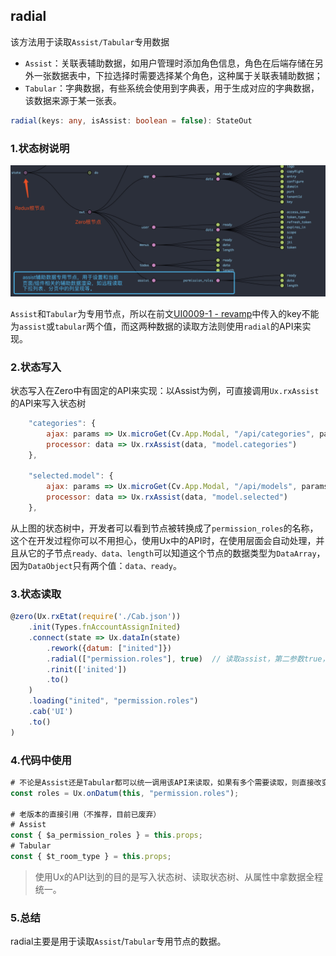 ## radial

该方法用于读取`Assist/Tabular`专用数据

* `Assist`：关联表辅助数据，如用户管理时添加角色信息，角色在后端存储在另外一张数据表中，下拉选择时需要选择某个角色，这种属于关联表辅助数据；
* `Tabular`：字典数据，有些系统会使用到字典表，用于生成对应的字典数据，该数据来源于某一张表。

```typescript
radial(keys: any, isAssist: boolean = false): StateOut
```

### 1.状态树说明

![](/document/backup/image/UI0009-2.png)

`Assist`和`Tabular`为专用节点，所以在前文[UI0009-1 - revamp](/document/backup/2-kai-fa-wen-dangen-dang/ui0009-stateinzhong-de-r-xi-lie-api/ui0009-1-revamp.md)中传入的key不能为`assist`或`tabular`两个值，而这两种数据的读取方法则使用`radial`的API来实现。

### 2.状态写入

状态写入在Zero中有固定的API来实现：以Assist为例，可直接调用`Ux.rxAssist`的API来写入状态树

```js
    "categories": {
        ajax: params => Ux.microGet(Cv.App.Modal, "/api/categories", params, Mock.ListCategories),
        processor: data => Ux.rxAssist(data, "model.categories")
    },

    "selected.model": {
        ajax: params => Ux.microGet(Cv.App.Modal, "/api/models", params, Mock.ListModel),
        processor: data => Ux.rxAssist(data, "model.selected")
    },
```

从上图的状态树中，开发者可以看到节点被转换成了`permission_roles`的名称，这个在开发过程你可以不用担心，使用Ux中的API时，在使用层面会自动处理，并且从它的子节点`ready、data、length`可以知道这个节点的数据类型为`DataArray`，因为`DataObject`只有两个值：`data、ready`。

### 3.状态读取

```js
@zero(Ux.rxEtat(require('./Cab.json'))
    .init(Types.fnAccountAssignInited)
    .connect(state => Ux.dataIn(state)
        .rework({datum: ["inited"]})
        .radial(["permission.roles"], true)  // 读取assist，第二参数true，从assist中读取，如果为false则从tabular读取
        .rinit(['inited'])
        .to()
    )
    .loading("inited", "permission.roles")
    .cab('UI')
    .to()
)
```

### 4.代码中使用

```js
# 不论是Assist还是Tabular都可以统一调用该API来读取，如果有多个需要读取，则直接改变第二参
const roles = Ux.onDatum(this, "permission.roles");

# 老版本的直接引用（不推荐，目前已废弃）
# Assist
const { $a_permission_roles } = this.props;
# Tabular
const { $t_room_type } = this.props;
```

> 使用Ux的API达到的目的是写入状态树、读取状态树、从属性中拿数据全程统一。

### 5.总结

radial主要是用于读取`Assist`/`Tabular`专用节点的数据。

